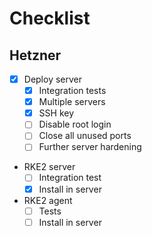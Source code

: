 # Checklist

## Hetzner

- [x] Deploy server
  - [x] Integration tests
  - [x] Multiple servers
  - [x] SSH key
  - [ ] Disable root login
  - [ ] Close all unused ports
  - [ ] Further server hardening

- RKE2 server
  - [ ] Integration test
  - [x] Install in server

- RKE2 agent
  - [ ] Tests
  - [ ] Install in server